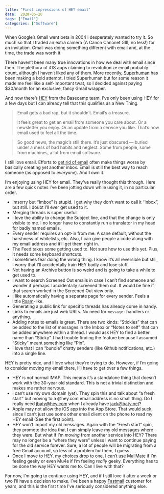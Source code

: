 ```yaml
---
title: "First impressions of HEY email"
date:  2020-06-20
tags: ["Email"]
categories: ["Software"]
---
```


When Google’s Gmail went beta in 2004 I desperately wanted to try it. So much so that I traded an extra camera (A Canon Canonet GIII, no less!) for an invitation. Gmail was doing something different with email and, at the time, the trade was worth it.

There haven’t been many true innovations in how we deal with email since then. The plethora of iOS apps claiming to revolutionize email probably count, although I haven’t liked any of them. More recently, [Superhuman](https://superhuman.com/) has been making a bold attempt. I tried Superhuman but for some reason it made me feel like a self-important twat, so I decided against paying $30/month for an exclusive, fancy Gmail wrapper.

And now there’s [HEY](https://hey.com/) from the Basecamp team. I’ve only been using HEY for a few days but I can already tell that this qualifies as a New Thing.

> Email gets a bad rap, but it shouldn’t. Email’s a treasure.
> 
> It feels great to get an email from someone you care about. Or a newsletter you enjoy. Or an update from a service you like. That’s how email used to feel all the time.

> So good news, the magic’s still there. It’s just obscured — buried under a mess of bad habits and neglect. Some from people, some from machines, a lot from email software.

I still love email. Efforts to [get rid of email](https://slack.com/) often make things worse by basically creating yet another inbox. Email is still the best way to reach someone (as opposed to _everyone_). And I own it.

I’m enjoying using HEY for email. They’ve really thought this through. Here are a few quick notes I’ve been jotting down while using it, in no particular order.

  * Imsorry but “Imbox” is stupid. I get why they don’t want to call it “Inbox”, but still. I doubt I’ll ever get used to it.
  * Merging threads is super useful
  * I love the ability to change the Subject line, and that the change is only visible to me. I no longer have to constantly run a translator in my head for badly named emails.
  * Every sender requires an opt-in from me. A sane default, without the harshness of whitelists, etc. Also, I can give people a code along with my email address and it’ll get them right in.
  * The Feed takes some getting used to. Not sure how to use this yet. Plus, it needs some keyboard shortcuts.
  * I sometimes fear doing the wrong thing. I know it’s all reversible but still, I worry that I’ll accidentally train HEY badly and lose stuff.
  * Not having an Archive button is so weird and is going to take a while to get used to.
  * I want to search Screened Out emails in case I can’t find someone and wonder if perhaps I accidentally screened them out. It would be fine if that search worked in the Screened Out view only.
  * I like automatically having a separate page for every sender. Feels a little [Roam](https://roamresearch.com/)-like.
  * Generating a public link for specific threads has already come in handy.
  * Links to emails are just web URLs. No need for `message:` handlers or anything.
  * Adding notes to emails is great. There are two kinds: “Stickies” that can be added to the list of messages in the Imbox or “Notes to self” that can be added anywhere within a thread. I would ask HEY to find a better name than “Sticky”. I had trouble finding the feature because I assumed “Sticky” meant something like “Pin”.
  * I love that I can “bundle” chatty senders (like Github notifications, etc.) into a single line.

HEY is pretty nice, and I love what they’re trying to do. However, if I’m going to consider moving my email there, I’ll have to get over a few things.

  * HEY is not normal IMAP. This means it’s a standalone thing that doesn’t work with the 30-year old standard. This is not a trivial distinction and makes me rather nervous.
  * I can’t use my own domain (yet). They spin this and talk about “a fresh start” but moving to a @hey.com email address is no small thing. Do I really need jbaty@hey.com when I already have jack@baty.net?
  * Apple may not allow the iOS app into the App Store. That would suck, since I can’t just use some other email client on the phone to read my HEY email (See the first point).
  * HEY won’t import my old messages. Again with the “Fresh start” spin, they promote the idea that I can simply leave my old messages where they were. But what if I’m _moving_ from another service into HEY? There may no longer be a “where they were” unless I want to continue paying for the old service forever. Sure, a lot of people will be migrating from a free Gmail account, so less of a problem for them, I guess.
  * Once I move to HEY, my choices drop to one. I can’t use MailMate if I’m feeling geeky or even Mu4e if I’m feeling _really_ geeky. Everything has to be done the way HEY wants me to. Can I live with that?

For now, I’m going to continue using HEY, and if I still love it after a week or two I’ll have a decision to make. I’ve been a happy [Fastmail](https://fastmail.com/) customer for years, and this is the first time I’ve seriously considered anything else.
